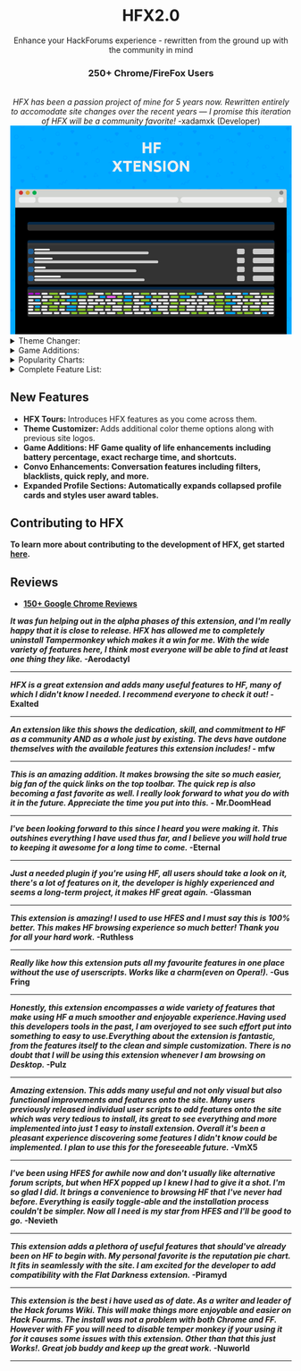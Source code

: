 
<div align="center">
<h1>HFX2.0</h1>
Enhance your HackForums experience - rewritten from the ground up with the community in mind
<h3>250+ Chrome/FireFox Users</h3>
  <br>
  <i>HFX has been a passion project of mine for 5 years now. Rewritten entirely to accomodate site changes over the recent years — I promise this iteration of HFX will be a community favorite!</i> -xadamxk (Developer)
  <br>
  <img src="https://github.com/xadamxk/HFX2.0/blob/develop/extension/assets/images/banner-large.png" title="Logo"  />
</div>

<details> 
  <summary>Theme Changer:</summary>
  <img src="https://github.com/xadamxk/HFX2.0/blob/develop/webstore-assets/HFX2-promo1.png?raw=true" title="Theme Changer"  />
</details>

<details> 
  <summary>Game Additions:</summary>
  <img src="https://github.com/xadamxk/HFX2.0/blob/develop/webstore-assets/HFX2-promo2.png?raw=true" title="Game Additions"  />
</details>

<details> 
  <summary>Popularity Charts:</summary>
  <img src="https://github.com/xadamxk/HFX2.0/blob/develop/webstore-assets/HFX2-promo3.png?raw=true" title="Popularity Charts"  />
</details>

<details> 
  <summary>Complete Feature List:</summary> 
  <img src="https://github.com/xadamxk/HFX2.0/blob/develop/webstore-assets/HFX2-promo4.png?raw=true" title="Complete Feature List"  />
</details>

<h2>New Features</h2>
<ul>
  <li><b>HFX Tours: </b>Introduces HFX features as you come across them.</li>
  
  <li><b>Theme Customizer: </b>Adds additional color theme options along with previous site logos.</li>
  
  <li><b>Game Additions: HF Game quality of life enhancements including battery percentage, exact recharge time, and shortcuts.</li>
  
  <li><b>Convo Enhancements: </b>Conversation features including filters, blacklists, quick reply, and more.</li>
  
  <li><b>Expanded Profile Sections: </b> Automatically expands collapsed profile cards and styles user award tables.</li>
</ul>

<h2>Contributing to HFX</h2>
To learn more about contributing to the development of HFX, get started <a href="contributing.md">here</a>.

<h2>Reviews</h2>
<ul><li><a href="https://chrome.google.com/webstore/detail/hf-xtension/hcfofmfmidhgbblcnnipcphhegcmdeeb/reviews">150+ Google Chrome Reviews</a></li></ul> 
<i>It was fun helping out in the alpha phases of this extension, and I'm really happy that it is close to release. HFX has allowed me to completely uninstall Tampermonkey which makes it a win for me. With the wide variety of features here, I think most everyone will be able to find at least one thing they like.</i> -Aerodactyl<hr>
<i>HFX is a great extension and adds many useful features to HF, many of which I didn't know I needed. I recommend everyone to check it out!</i> -Exalted<hr>
<i>An extension like this shows the dedication, skill, and commitment to HF as a community AND as a whole just by existing. The devs have outdone themselves with the available features this extension includes!</i> - mfw<hr>
<i>This is an amazing addition. It makes browsing the site so much easier, big fan of the quick links on the top toolbar. The quick rep is also becoming a fast favorite as well. 
I really look forward to what you do with it in the future. Appreciate the time you put into this.</i> -
Mr.DoomHead<hr>
<i>I've been looking forward to this since I heard you were making it. This outshines everything I have used thus far, and I believe you will hold true to keeping it awesome for a long time to come.</i> -Eternal<hr>
<i>Just a needed plugin if you're using HF, all users should take a look on it, there's a lot of features on it, the developer is highly experienced and seems a long-term project, it makes HF great again.</i> -Glassman<hr>
<i>This extension is amazing! 
I used to use HFES and I must say this is 100% better. This makes HF browsing experience so much better! Thank you for all your hard work.</i> -Ruthless<hr>
<i>Really like how this extension puts all my favourite features in one place without the use of userscripts. Works like a charm(even on Opera!).</i> -Gus Fring<hr>
<i>Honestly, this extension encompasses a wide variety of features that make using HF a much smoother and enjoyable experience.Having used this developers tools in the past, I am overjoyed to see such effort put into something to easy to use.Everything about the extension is fantastic, from the features itself to the clean and simple customization. There is no doubt that I will be using this extension whenever I am browsing on Desktop.</i> -Pulz<hr>
<i>Amazing extension. This adds many useful and not only visual but also functional improvements and features onto the site. Many users previously released individual user scripts to add features onto the site which was very tedious to install, its great to see everything and more implemented into just 1 easy to install extension. Overall it's been a pleasant experience discovering some features I didn't know could be implemented. I plan to use this for the foreseeable future.</i> -VmX5<hr>
<i>I've been using HFES for awhile now and don't usually like alternative forum scripts, but when HFX popped up I knew I had to give it a shot. I'm so glad I did. It brings a convenience to browsing HF that I've never had before. Everything is easily toggle-able and the installation process couldn't be simpler. Now all I need is my star from HFES and I'll be good to go.</i> -Nevieth<hr>
<i>This extension adds a plethora of useful features that should've already been on HF to begin with. My personal favorite is the reputation pie chart. It fits in seamlessly with the site. I am excited for the developer to add compatibility with the Flat Darkness extension.</i> -Piramyd<hr>
<i>This extension is the best i have used as of date. As a writer and leader of the Hack forums Wiki. This will make things more enjoyable and easier on Hack Fourms. The install was not a problem with both Chrome and FF. However with FF you will need to disable temper monkey if your using it for it causes some issues with this extension. Other than that this just Works!. Great job buddy and keep up the great work.</i> -Nuworld<hr>
